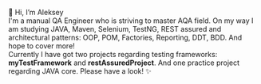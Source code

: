 👋 Hi, I’m Aleksey<br/>
  I'm a manual QA Engineer who is striving to master AQA field. On my way I am studying JAVA, Maven, Selenium, TestNG, REST assured and architectural patterns: OOP, POM, Factories, Reporting, DDT, BDD. And hope to cover more!<br/>
  Currently I have got two projects regarding testing frameworks: **myTestFramework** and **restAssuredProject**. And one practice project regarding JAVA core. Please have a look! ✨
